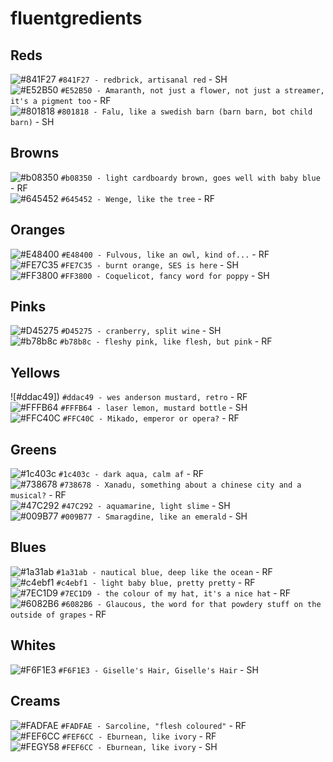 # fluentgredients


## Reds
![#841F27]() `#841F27 - redbrick, artisanal red` - SH  
![#E52B50]() `#E52B50 - Amaranth, not just a flower, not just a streamer, it's a pigment too` - RF  
![#801818]() `#801818 - Falu, like a swedish barn (barn barn, bot child barn)` - SH   
## Browns
![#b08350]() `#b08350 - light cardboardy brown, goes well with baby blue` - RF  
![#645452]() `#645452 - Wenge, like the tree` - RF  
## Oranges
![#E48400]() `#E48400 - Fulvous, like an owl, kind of...` - RF  
![#FE7C35]() `#FE7C35 - burnt orange, SES is here` - SH  
![#FF3800]() `#FF3800 - Coquelicot, fancy word for poppy` - SH  
## Pinks
![#D45275]() `#D45275 - cranberry, split wine` - SH  
![#b78b8c]() `#b78b8c - fleshy pink, like flesh, but pink` - RF  
## Yellows
![#ddac49]) `#ddac49 - wes anderson mustard, retro` - RF  
![#FFFB64]() `#FFFB64 - laser lemon, mustard bottle` - SH  
![#FFC40C]() `#FFC40C - Mikado, emperor or opera?` - RF  
## Greens
![#1c403c]() `#1c403c - dark aqua, calm af` - RF  
![#738678]() `#738678 - Xanadu, something about a chinese city and a musical?` - RF  
![#47C292]() `#47C292 - aquamarine, light slime` - SH  
![#009B77]() `#009B77 - Smaragdine, like an emerald` - SH  
## Blues
![#1a31ab]() `#1a31ab - nautical blue, deep like the ocean` - RF  
![#c4ebf1]() `#c4ebf1 - light baby blue, pretty pretty` - RF  
![#7EC1D9]() `#7EC1D9 - the colour of my hat, it's a nice hat` - RF  
![#6082B6]() `#6082B6 - Glaucous, the word for that powdery stuff on the outside of grapes` - RF  
## Whites
![#F6F1E3]() `#F6F1E3 - Giselle's Hair, Giselle's Hair` - SH  
## Creams
![#FADFAE]() `#FADFAE - Sarcoline, "flesh coloured"` - RF  
![#FEF6CC]() `#FEF6CC - Eburnean, like ivory` - RF  
![#FEGY58]() `#FEF6CC - Eburnean, like ivory` - SH
